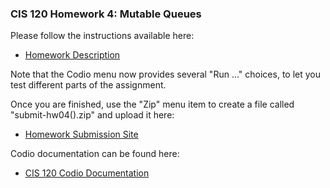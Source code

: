 ### CIS 120 Homework 4: Mutable Queues

Please follow the instructions available here:

- [Homework Description](http://www.cis.upenn.edu/~cis120/current/hw/hw04)

Note that the Codio menu now provides several "Run ..." choices, to let you test
different parts of the assignment.

Once you are finished, use the "Zip" menu item to create a file called
"submit-hw04(<time>).zip" and upload it here:

- [Homework Submission Site](https://fling.seas.upenn.edu/~cis120/cgi-bin/17fa/submit.cgi) 


Codio documentation can be found here:

- [CIS 120 Codio Documentation](http://www.cis.upenn.edu/~cis120/current/codio.shtml) 


